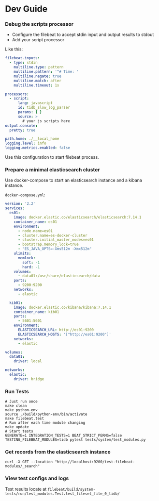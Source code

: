 # Dev Guide

### Debug the scripts processor

- Configure the filebeat to accept stdin input and output results to stdout
- Add your script processor

Like this:

```yaml
filebeat.inputs:
  - type: stdin
    multiline.type: pattern
    multiline.pattern: '^# Time: '
    multiline.negate: true
    multiline.match: after
    multiline.timeout: 1s

processors:
  - script:
      lang: javascript
      id: tidb_slow_log_parser
      params: { }
      source: >
        # your js scripts here
output.console:
  pretty: true

path.home: ./__local_home
logging.level: info
logging.metrics.enabled: false
```

Use this configuration to start filebeat process.

### Prepare a minimal elasticsearch cluster

Use docker-compose to start an elasticsearch instance and a kibana instance.

`docker-compose.yml`:

```yaml
version: '2.2'
services:
  es01:
    image: docker.elastic.co/elasticsearch/elasticsearch:7.14.1
    container_name: es01
    environment:
      - node.name=es01
      - cluster.name=es-docker-cluster
      - cluster.initial_master_nodes=es01
      - bootstrap.memory_lock=true
      - "ES_JAVA_OPTS=-Xms512m -Xmx512m"
    ulimits:
      memlock:
        soft: -1
        hard: -1
    volumes:
      - data01:/usr/share/elasticsearch/data
    ports:
      - 9200:9200
    networks:
      - elastic

  kib01:
    image: docker.elastic.co/kibana/kibana:7.14.1
    container_name: kib01
    ports:
      - 5601:5601
    environment:
      ELASTICSEARCH_URL: http://es01:9200
      ELASTICSEARCH_HOSTS: '["http://es01:9200"]'
    networks:
      - elastic

volumes:
  data01:
    driver: local

networks:
  elastic:
    driver: bridge
```

### Run Tests

```shell
# Just run once
make clean
make python-env
source ./build/python-env/bin/activate
make filebeat.test
# Run after each time module changing
make update
# Start tests
GENERATE=1 INTEGRATION_TESTS=1 BEAT_STRICT_PERMS=false TESTING_FILEBEAT_MODULES=tidb pytest tests/system/test_modules.py
```

### Get records from the elasticsearch instance

```shell
curl -X GET --location "http://localhost:9200/test-filebeat-modules/_search"
```

### View test configs and logs

Test results locate at `filebeat/build/system-tests/run/test_modules.Test.test_fileset_file_0_tidb/`
